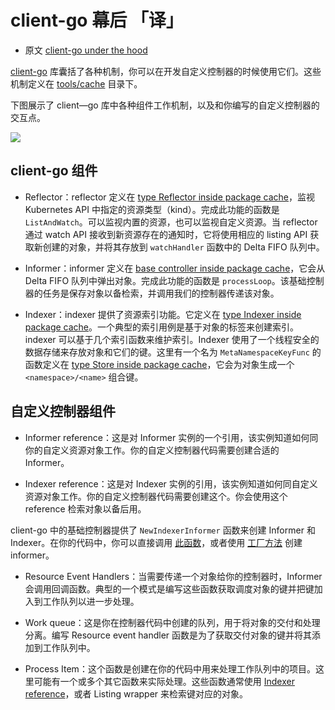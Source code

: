 # client-go 幕后 「译」

+ 原文 [client-go under the hood](https://github.com/kubernetes/sample-controller/blob/master/docs/controller-client-go.md)

[client-go](https://github.com/kubernetes/client-go/) 库囊括了各种机制，你可以在开发自定义控制器的时候使用它们。这些机制定义在 [tools/cache](https://github.com/kubernetes/client-go/tree/master/tools/cache) 目录下。

下图展示了 client—go 库中各种组件工作机制，以及和你编写的自定义控制器的交互点。

![](images/client-go-controller-interaction.jpeg)

## client-go 组件

+ Reflector：reflector 定义在 [type Reflector inside package cache](https://github.com/kubernetes/client-go/blob/master/tools/cache/reflector.go)，监视 Kubernetes API 中指定的资源类型（kind）。完成此功能的函数是 `ListAndWatch`。可以监视内置的资源，也可以监视自定义资源。当 reflector 通过 watch API 接收到新资源存在的通知时，它将使用相应的 listing API 获取新创建的对象，并将其存放到 `watchHandler` 函数中的 Delta FIFO 队列中。

+ Informer：informer 定义在 [base controller inside package cache](https://github.com/kubernetes/client-go/blob/master/tools/cache/controller.go)，它会从 Delta FIFO 队列中弹出对象。完成此功能的函数是 `processLoop`。该基础控制器的任务是保存对象以备检索，并调用我们的控制器传递该对象。

+ Indexer：indexer 提供了资源索引功能。它定义在 [type Indexer inside package cache](https://github.com/kubernetes/client-go/blob/master/tools/cache/controller.go)。一个典型的索引用例是基于对象的标签来创建索引。indexer 可以基于几个索引函数来维护索引。Indexer 使用了一个线程安全的数据存储来存放对象和它们的键。这里有一个名为 `MetaNamespaceKeyFunc` 的函数定义在 [type Store inside package cache](https://github.com/kubernetes/client-go/blob/master/tools/cache/store.go)，它会为对象生成一个 `<namespace>/<name>` 组合键。

## 自定义控制器组件

+ Informer reference：这是对 Informer 实例的一个引用，该实例知道如何同你的自定义资源对象工作。你的自定义控制器代码需要创建合适的 Informer。

+ Indexer reference：这是对 Indexer 实例的引用，该实例知道如何同自定义资源对象工作。你的自定义控制器代码需要创建这个。你会使用这个 reference 检索对象以备后用。

client-go 中的基础控制器提供了 `NewIndexerInformer` 函数来创建 Informer 和 Indexer。在你的代码中，你可以直接调用 [此函数](https://github.com/kubernetes/client-go/blob/master/examples/workqueue/main.go#L174)，或者使用 [工厂方法](https://github.com/kubernetes/sample-controller/blob/master/main.go#L61) 创建 informer。

+ Resource Event Handlers：当需要传递一个对象给你的控制器时，Informer 会调用回调函数。典型的一个模式是编写这些函数获取调度对象的键并把键加入到工作队列以进一步处理。

+ Work queue：这是你在控制器代码中创建的队列，用于将对象的交付和处理分离。编写 Resource event handler 函数是为了获取交付对象的键并将其添加到工作队列中。

+ Process Item：这个函数是创建在你的代码中用来处理工作队列中的项目。这里可能有一个或多个其它函数来实际处理。这些函数通常使用 [Indexer reference](https://github.com/kubernetes/client-go/blob/master/examples/workqueue/main.go#L73)，或者 Listing wrapper 来检索键对应的对象。

